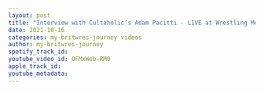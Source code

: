 ```yaml
---
layout: post
title: "Interview with Cultaholic’s Adam Pacitti - LIVE at Wrestling Media Con 2018"
date: 2021-10-16
categories: my-britwres-journey videos
author: my-britwres-journey
spotify_track_id: 
youtube_video_id: OFMxWeb-RM0
apple_track_id: 
youtube_metadata: 
---
```

